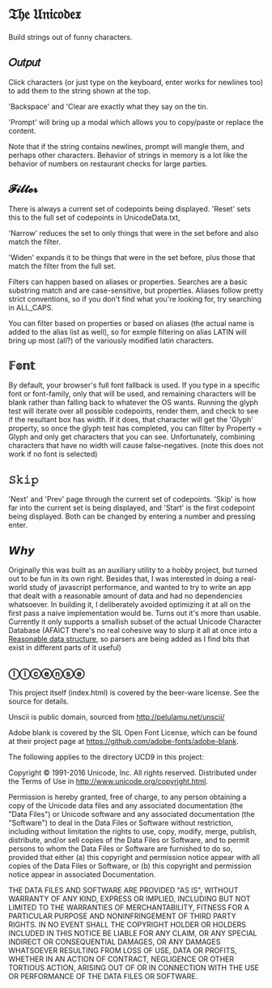 # 𝔗𝔥𝔢 𝔘𝔫𝔦𝔠𝔬𝔡𝔢𝔵

Build strings out of funny characters.

## 𝑂𝑢𝑡𝑝𝑢𝑡

Click characters (or just type on the keyboard, enter works for newlines too) to add them to the string shown at the top. 

'Backspace' and 'Clear are exactly what they say on the tin.

'Prompt' will bring up a modal which allows you to copy/paste or replace the content. 

Note that if the string contains newlines, prompt will mangle them, and perhaps other characters. Behavior of strings in memory is a lot like the behavior of numbers on restaurant checks for large parties.

## 𝓕𝓲𝓵𝓽𝓮𝓻

There is always a current set of codepoints being displayed. 'Reset' sets this to the full set of codepoints in UnicodeData.txt, 

'Narrow' reduces the set to only things that were in the set before and also match the filter. 

'Widen' expands it to be things that were in the set before, plus those that match the filter from the full set.

Filters can happen based on aliases or properties. Searches are a basic substring match and are case-sensitive, but properties. Aliases follow pretty strict conventions, so if you don't find what you're looking for, try searching in ALL_CAPS.

You can filter based on properties or based on aliases (the actual name is added to the alias list as well), so for exmple filtering on alias LATIN will bring up most (all?) of the variously modified latin characters.

## 𝔽𝕠𝕟𝕥

By default, your browser's full font fallback is used. If you type in a specific font or font-family, only that will be used, and remaining characters will be blank rather than falling back to whatever the OS wants. Running the glyph test will iterate over all possible codepoints, render them, and check to see if the resultant box has width. If it does, that character will get the 'Glyph' property, so once the glyph test has completed, you can filter by Property = Glyph and only get characters that you can see. Unfortunately, combining characters that have no width will cause false-negatives. (note this does not work if no font is selected)

## 𝚂𝚔𝚒𝚙

'Next' and 'Prev' page through the current set of codepoints. 'Skip' is how far into the current set is being displayed, and 'Start' is the first codepoint being displayed. Both can be changed by entering a number and pressing enter.

## 𝙒𝙝𝙮

Originally this was built as an auxiliary utility to a hobby project, but turned out to be fun in its own right. Besides that, I was interested in doing a real-world study of javascript performance, and wanted to try to write an app that dealt with a reasonable amount of data and had no dependencies whatsoever. In building it, I deliberately avoided optimizing it at all on the first pass a naive implementation would be. Turns out it's more than usable. Currently it only supports a smallish subset of the actual Unicode Character Database (AFAICT there's no real cohesive way to slurp it all at once into a  [Reasonable data structure](https://xkcd.com/1726/), so parsers are being added as I find bits that exist in different parts of it useful)

## ⓛⓘⓒⓔⓝⓢⓔ

This project itself (index.html) is covered by the beer-ware license. See the source for details.

Unscii is public domain, sourced from http://pelulamu.net/unscii/

Adobe blank is covered by the SIL Open Font License, which can be found at their project page at https://github.com/adobe-fonts/adobe-blank.

The following applies to the directory UCD9 in this project:

Copyright © 1991-2016 Unicode, Inc. All rights reserved.
Distributed under the Terms of Use in http://www.unicode.org/copyright.html.

Permission is hereby granted, free of charge, to any person obtaining
a copy of the Unicode data files and any associated documentation
(the "Data Files") or Unicode software and any associated documentation
(the "Software") to deal in the Data Files or Software
without restriction, including without limitation the rights to use,
copy, modify, merge, publish, distribute, and/or sell copies of
the Data Files or Software, and to permit persons to whom the Data Files
or Software are furnished to do so, provided that either
(a) this copyright and permission notice appear with all copies
of the Data Files or Software, or
(b) this copyright and permission notice appear in associated
Documentation.

THE DATA FILES AND SOFTWARE ARE PROVIDED "AS IS", WITHOUT WARRANTY OF
ANY KIND, EXPRESS OR IMPLIED, INCLUDING BUT NOT LIMITED TO THE
WARRANTIES OF MERCHANTABILITY, FITNESS FOR A PARTICULAR PURPOSE AND
NONINFRINGEMENT OF THIRD PARTY RIGHTS.
IN NO EVENT SHALL THE COPYRIGHT HOLDER OR HOLDERS INCLUDED IN THIS
NOTICE BE LIABLE FOR ANY CLAIM, OR ANY SPECIAL INDIRECT OR CONSEQUENTIAL
DAMAGES, OR ANY DAMAGES WHATSOEVER RESULTING FROM LOSS OF USE,
DATA OR PROFITS, WHETHER IN AN ACTION OF CONTRACT, NEGLIGENCE OR OTHER
TORTIOUS ACTION, ARISING OUT OF OR IN CONNECTION WITH THE USE OR
PERFORMANCE OF THE DATA FILES OR SOFTWARE.

